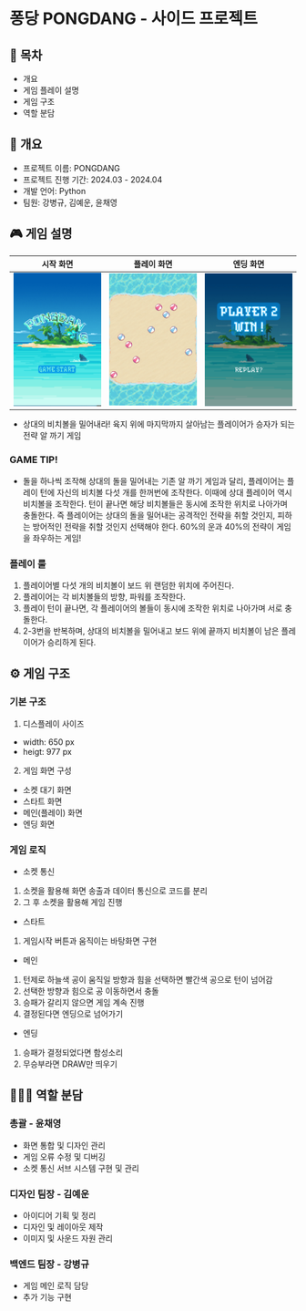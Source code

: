 # 퐁당 PONGDANG - 사이드 프로젝트

## 🚩 목차

- 개요
- 게임 플레이 설명
- 게임 구조
- 역할 분담

## 📑 개요

- 프로젝트 이름: PONGDANG
- 프로젝트 진행 기간: 2024.03 - 2024.04
- 개발 언어: Python
- 팀원: 강병규, 김예운, 윤채영

## 🎮 게임 설명

| 시작 화면                       | 플레이 화면                    | 엔딩 화면                      |
| ------------------------------- | ------------------------------ | ------------------------------ |
| ![스타트](readme_img/start.png) | ![플레이](readme_img/main.PNG) | ![엔딩](readme_img/ending.PNG) |

- 상대의 비치볼을 밀어내라! 육지 위에 마지막까지 살아남는 플레이어가 승자가 되는 전략 알 까기 게임

### GAME TIP!

- 돌을 하나씩 조작해 상대의 돌을 밀어내는 기존 알 까기 게임과 달리, 플레이어는 플레이 턴에 자신의 비치볼 다섯 개를 한꺼번에 조작한다. 이때에 상대 플레이어 역시 비치볼을 조작한다. 턴이 끝나면 해당 비치볼들은 동시에 조작한 위치로 나아가며 충돌한다. 즉 플레이어는 상대의 돌을 밀어내는 공격적인 전략을 취할 것인지, 피하는 방어적인 전략을 취할 것인지 선택해야 한다. 60%의 운과 40%의 전략이 게임을 좌우하는 게임!

### 플레이 룰

1. 플레이어별 다섯 개의 비치볼이 보드 위 랜덤한 위치에 주어진다.
2. 플레이어는 각 비치볼들의 방향, 파워를 조작한다.
3. 플레이 턴이 끝나면, 각 플레이어의 볼들이 동시에 조작한 위치로 나아가며 서로 충돌한다.
4. 2-3번을 반복하며, 상대의 비치볼을 밀어내고 보드 위에 끝까지 비치볼이 남은 플레이어가 승리하게 된다.

## ⚙ 게임 구조

### 기본 구조

1. 디스플레이 사이즈

- width: 650 px
- heigt: 977 px

2. 게임 화면 구성

- 소켓 대기 화면
- 스타트 화면
- 메인(플레이) 화면
- 엔딩 화면

### 게임 로직

- 소켓 통신

1. 소켓을 활용해 화면 송출과 데이터 통신으로 코드를 분리
2. 그 후 소켓을 활용해 게임 진행

- 스타트

1. 게임시작 버튼과 움직이는 바탕화면 구현

- 메인

1. 턴제로 하늘색 공이 움직일 방향과 힘을 선택하면 빨간색 공으로 턴이 넘어감
2. 선택한 방향과 힘으로 공 이동하면서 충돌
3. 승패가 갈리지 않으면 게임 계속 진행
4. 결정된다면 엔딩으로 넘어가기

- 엔딩

1. 승패가 결정되었다면 함성소리
2. 무승부라면 DRAW만 띄우기

## 👨‍👧‍👧 역할 분담

### 총괄 - 윤채영

- 화면 통합 및 디자인 관리
- 게임 오류 수정 및 디버깅
- 소켓 통신 서브 시스템 구현 및 관리

### 디자인 팀장 - 김예운

- 아이디어 기획 및 정리
- 디자인 및 레이아웃 제작
- 이미지 및 사운드 자원 관리

### 백엔드 팀장 - 강병규

- 게임 메인 로직 담당
- 추가 기능 구현
